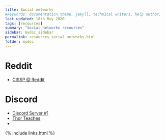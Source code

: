 ```yaml
---
title: Social networks
#keywords: documentation theme, jekyll, technical writers, help authoring tools, hat replacements
last_updated: 18th May 2020
tags: [resources]
summary: "Social networks resources"
sidebar: mydoc_sidebar
permalink: resources_social_networks.html
folder: mydoc
---
```


# Reddit

- [CISSP @ Reddit](https://www.reddit.com/r/cissp/)

# Discord
- [Discord Server #1](https://discord.gg/HyzFj94)
- [Thor Teaches](https://discord.gg/p6H7MNA)
- 


{% include links.html %}
